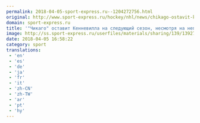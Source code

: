 ```yaml
---
permalink: 2018-04-05-sport-express.ru--1204272756.html
original: http://www.sport-express.ru/hockey/nhl/news/chikago-ostavit-kennevilla-na-sleduyuschiy-sezon-nesmotrya-na-nepopadanie-v-pley-off-1392799/
domain: sport-express.ru
title: '"Чикаго" оставит Кенневилла на следующий сезон, несмотря на непопадание в плей-офф'
image: http://ss.sport-express.ru/userfiles/materials/sharing/139/1392799.jpg
date: 2018-04-05 16:58:22
category: sport
translations: 
 - 'en'
 - 'es'
 - 'de'
 - 'ja'
 - 'fr'
 - 'it'
 - 'zh-CN'
 - 'zh-TW'
 - 'ar'
 - 'pt'
 - 'hy'
---
```


